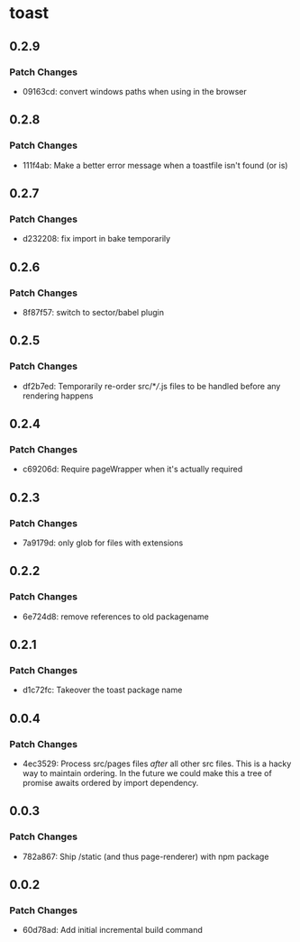 # toast

## 0.2.9

### Patch Changes

- 09163cd: convert windows paths when using in the browser

## 0.2.8

### Patch Changes

- 111f4ab: Make a better error message when a toastfile isn't found (or is)

## 0.2.7

### Patch Changes

- d232208: fix import in bake temporarily

## 0.2.6

### Patch Changes

- 8f87f57: switch to sector/babel plugin

## 0.2.5

### Patch Changes

- df2b7ed: Temporarily re-order src/\*_/_.js files to be handled before any rendering
  happens

## 0.2.4

### Patch Changes

- c69206d: Require pageWrapper when it's actually required

## 0.2.3

### Patch Changes

- 7a9179d: only glob for files with extensions

## 0.2.2

### Patch Changes

- 6e724d8: remove references to old packagename

## 0.2.1

### Patch Changes

- d1c72fc: Takeover the toast package name

## 0.0.4

### Patch Changes

- 4ec3529: Process src/pages files _after_ all other src files. This is a hacky
  way to maintain ordering. In the future we could make this a tree of promise
  awaits ordered by import dependency.

## 0.0.3

### Patch Changes

- 782a867: Ship /static (and thus page-renderer) with npm package

## 0.0.2

### Patch Changes

- 60d78ad: Add initial incremental build command
